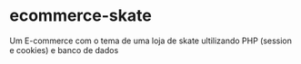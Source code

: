 # ecommerce-skate
Um E-commerce com o tema de uma loja de skate ultilizando PHP (session e cookies) e banco de dados
